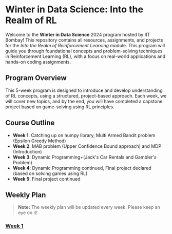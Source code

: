 # Winter in Data Science: Into the Realm of RL

Welcome to the **Winter in Data Science** 2024 program hosted by IIT Bombay! This repository contains all resources, assignments, and projects for the _Into the Realm of Reinforcement Learning_ module. This program will guide you through foundational concepts and problem-solving techniques in Reinforcement Learning (RL), with a focus on real-world applications and hands-on coding assignments.

## Program Overview

This 5-week program is designed to introduce and develop understanding of RL concepts, using a structured, project-based approach. Each week, we will cover new topics, and by the end, you will have completed a capstone project based on game-solving using RL principles.

## Course Outline
- **Week 1**: Catching up on numpy library, Multi Armed Bandit problem (Epsilon Greedy Method)
- **Week 2**: MAB problem (Upper Confidence Bound approach) and MDP (Introduction)
- **Week 3**: Dynamic Programming+(Jack's Car Rentals and Gambler's Problem)
- **Week 4**: Dynamic Programming continued, Final project declared (based on solving games using RL)
- **Week 5**: Final project continued

## Weekly Plan

> **Note:** The weekly plan will be updated every week. Please keep an eye on it!

### [Week 1](./Week1/README.md)



